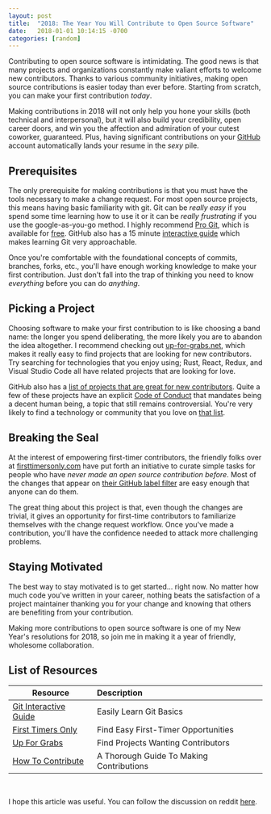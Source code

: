 ```yaml
---
layout: post
title:  "2018: The Year You Will Contribute to Open Source Software"
date:   2018-01-01 10:14:15 -0700
categories: [random]
---
```


Contributing to open source software is intimidating. The good news is that many projects and
organizations constantly make valiant efforts to welcome new contributors. Thanks to various
community initiatives, making open source contributions is easier today than ever before. Starting
from scratch, you can make your first contribution *today*.

Making contributions in 2018 will not only help you hone your skills (both technical and
interpersonal), but it will also build your credibility, open career doors, and win you the
affection and admiration of your cutest coworker, guaranteed. Plus, having significant contributions
on your [GitHub](https://github.com/) account automatically lands your resume in the *sexy* pile.

## Prerequisites

The only prerequisite for making contributions is that you must have the tools necessary to make a
change request. For most open source projects, this means having basic familiarity with git. Git can
be *really easy* if you spend some time learning how to use it or it can be *really frustrating* if
you use the google-as-you-go method. I highly recommend [Pro Git](http://amzn.to/2DJSBNC), which is
available for [free](https://git-scm.com/book/en/v2). GitHub also has a 15 minute [interactive
guide](https://try.github.io/levels/1/challenges/1) which makes learning Git very approachable.

Once you're comfortable with the foundational concepts of commits, branches, forks, etc., you'll
have enough working knowledge to make your first contribution. Just don't fall into the trap of
thinking you need to know *everything* before you can do *anything*.

## Picking a Project

Choosing software to make your first contribution to is like choosing a band name: the longer you
spend deliberating, the more likely you are to abandon the idea altogether. I recommend checking out
[up-for-grabs.net](http://www.up-for-grabs.net), which makes it really easy to find projects that
are looking for new contributors. Try searching for technologies that you enjoy using; Rust, React,
Redux, and Visual Studio Code all have related projects that are looking for love.

GitHub also has a [list of projects that are great for new
contributors](https://github.com/showcases/great-for-new-contributors). Quite a few of these projects
have an explicit [Code of Conduct](https://www.contributor-covenant.org/) that mandates being a
decent human being, a topic that still remains controversial. You're very likely to find a
technology or community that you love on [that
list](https://github.com/showcases/great-for-new-contributors).

## Breaking the Seal

At the interest of empowering first-timer contributors, the friendly folks over at
[firsttimersonly.com](http://www.firsttimersonly.com) have put forth an initiative to curate simple
tasks for people who have *never made an open source contribution before*. Most of the changes that
appear on [their GitHub label filter](https://goo.gl/NvSmtb) are easy enough that anyone can do
them.

The great thing about this project is that, even though the changes are trivial, it gives an
opportunity for first-time contributors to familiarize themselves with the change request workflow.
Once you've made a contribution, you'll have the confidence needed to attack more challenging
problems.

## Staying Motivated
The best way to stay motivated is to get started... right now. No matter how much code you've written
in your career, nothing beats the satisfaction of a project maintainer thanking you for your change
and knowing that others are benefiting from your contribution.

Making more contributions to open source software is one of my New Year's resolutions for 2018, so
join me in making it a year of friendly, wholesome collaboration.

## List of Resources

| Resource                                         | Description                              |
| -------------------------------------------------|:-----------------------------------------|
| [Git Interactive Guide](https://goo.gl/9D5KZV)   | Easily Learn Git Basics                  |
| [First Timers Only](https://firsttimersonly.net) | Find Easy First-Timer Opportunities      |
| [Up For Grabs](https://up-for-grabs.net)         | Find Projects Wanting Contributors       |
| [How To Contribute](https://goo.gl/SfyEEM)       | A Thorough Guide To Making Contributions |

&nbsp;

I hope this article was useful. You can follow the discussion on reddit [here]().
